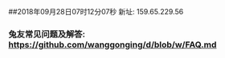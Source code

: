 ##2018年09月28日07时12分07秒 新址: 159.65.229.56
### 兔友常见问题及解答: https://github.com/wanggonging/d/blob/w/FAQ.md
